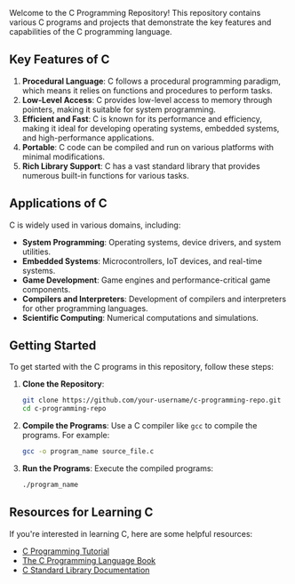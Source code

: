 Welcome to the C Programming Repository! This repository contains various C programs and projects that demonstrate the key features and capabilities of the C programming language.

## Key Features of C

1. **Procedural Language**: C follows a procedural programming paradigm, which means it relies on functions and procedures to perform tasks.
2. **Low-Level Access**: C provides low-level access to memory through pointers, making it suitable for system programming.
3. **Efficient and Fast**: C is known for its performance and efficiency, making it ideal for developing operating systems, embedded systems, and high-performance applications.
4. **Portable**: C code can be compiled and run on various platforms with minimal modifications.
5. **Rich Library Support**: C has a vast standard library that provides numerous built-in functions for various tasks.

## Applications of C

C is widely used in various domains, including:

- **System Programming**: Operating systems, device drivers, and system utilities.
- **Embedded Systems**: Microcontrollers, IoT devices, and real-time systems.
- **Game Development**: Game engines and performance-critical game components.
- **Compilers and Interpreters**: Development of compilers and interpreters for other programming languages.
- **Scientific Computing**: Numerical computations and simulations.

## Getting Started

To get started with the C programs in this repository, follow these steps:

1. **Clone the Repository**:
   ```sh
   git clone https://github.com/your-username/c-programming-repo.git
   cd c-programming-repo
   ```

2. **Compile the Programs**:
   Use a C compiler like `gcc` to compile the programs. For example:
   ```sh
   gcc -o program_name source_file.c
   ```

3. **Run the Programs**:
   Execute the compiled programs:
   ```sh
   ./program_name
   ```

## Resources for Learning C

If you're interested in learning C, here are some helpful resources:

- [C Programming Tutorial](https://www.learn-c.org/)
- [The C Programming Language Book](https://en.wikipedia.org/wiki/The_C_Programming_Language)
- [C Standard Library Documentation](https://en.cppreference.com/w/c)
